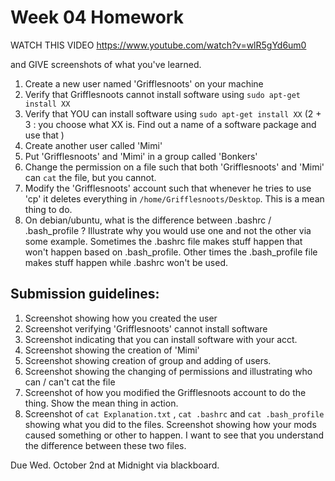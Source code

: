 # Week 04 Homework

WATCH THIS VIDEO
https://www.youtube.com/watch?v=wlR5gYd6um0

and GIVE screenshots of what you've learned.



1. Create a new user named 'Grifflesnoots' on your machine
2. Verify that Grifflesnoots cannot install software using `sudo apt-get install XX`
3. Verify that YOU can install software using `sudo apt-get install XX`
(2 + 3 : you choose what XX is. Find out a name of a software package and use that )
4. Create another user called 'Mimi'
5. Put 'Grifflesnoots' and 'Mimi' in a group called 'Bonkers'
6. Change the permission on a file such that both 'Grifflesnoots' and 'Mimi' can `cat` the file, but you cannot.
7. Modify the 'Grifflesnoots' account such that whenever he tries to use 'cp' it deletes everything in `/home/Grifflesnoots/Desktop`. This is a mean thing to do.
8. On debian/ubuntu, what is the difference between .bashrc / .bash\_profile ? Illustrate why you would use one and not the other via some example. Sometimes the .bashrc file makes stuff happen that won't happen based on .bash\_profile. Other times the .bash\_profile file makes stuff happen while .bashrc won't be used.

## Submission guidelines:
1. Screenshot showing how you created the user
2. Screenshot verifying 'Grifflesnoots' cannot install software
3. Screenshot indicating that you can install software with your acct.
4. Screenshot showing the creation of 'Mimi'
5. Screenshot showing creation of group and adding of users.
6. Screenshot showing the changing of permissions and illustrating who can / can't cat the file
7. Screenshot of how you modified the Grifflesnoots account to do the thing. Show the mean thing in action.
8. Screenshot of `cat Explanation.txt` , `cat .bashrc` and `cat .bash_profile` showing what you did to the files. Screenshot showing how your mods caused something or other to happen. I want to see that you understand the difference between these two files.


Due Wed. October 2nd at Midnight via blackboard.
